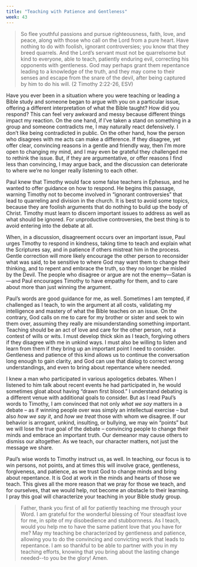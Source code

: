 ```yaml
---
title: "Teaching with Patience and Gentleness"
week: 43
---
```


> So flee youthful passions and pursue righteousness, faith, love, and
> peace, along with those who call on the Lord from a pure heart. Have
> nothing to do with foolish, ignorant controversies; you know that they
> breed quarrels. And the Lord’s servant must not be quarrelsome but
> kind to everyone, able to teach, patiently enduring evil, correcting
> his opponents with gentleness. God may perhaps grant them repentance
> leading to a knowledge of the truth, and they may come to their senses
> and escape from the snare of the devil, after being captured by him to
> do his will. (2 Timothy 2:22-26, ESV)

Have you ever been in a situation where you were teaching or leading
a Bible study and someone began to argue with you on a particular issue,
offering a different interpretation of what the Bible taught? How did
you respond? This can feel very awkward and messy because different
things impact my reaction. On the one hand, if I’ve taken a stand on
something in a group and someone contradicts me, I may naturally react
defensively. I don’t like being contradicted in public. On the other
hand, how the person who disagrees with me acts can make a difference.
If they disagree, yet offer clear, convincing reasons in a gentle and
friendly way, then I’m more open to changing my mind, and I may even be
grateful they challenged me to rethink the issue. But, if they are
argumentative, or offer reasons I find less than convincing, I may argue
back, and the discussion can deteriorate to where we’re no longer really
listening to each other.

Paul knew that Timothy would face some false teachers in Ephesus, and he
wanted to offer guidance on how to respond. He begins this passage,
warning Timothy not to become involved in “ignorant controversies” that
lead to quarreling and division in the church. It is best to avoid some
topics, because they are foolish arguments that do nothing to build up
the body of Christ. Timothy must learn to discern important issues to
address as well as what should be ignored. For unproductive
controversies, the best thing is to avoid entering into the debate at
all.

When, in a discussion, disagreement occurs over an important issue, Paul
urges Timothy to respond in kindness, taking time to teach and explain
what the Scriptures say, and in patience if others mistreat him in the
process. Gentle correction will more likely encourage the other person
to reconsider what was said, to be sensitive to where God may want them
to change their thinking, and to repent and embrace the truth, so they
no longer be misled by the Devil. The people who disagree or argue are
not the enemy—Satan is—and Paul encourages Timothy to have empathy for
them, and to care about more than just winning the argument.

Paul’s words are good guidance for me, as well. Sometimes I am tempted,
if challenged as I teach, to win the argument at all costs, validating
my intelligence and mastery of what the Bible teaches on an issue. On
the contrary, God calls on me to care for my brother or sister and seek
to win them over, assuming they really are misunderstanding something
important. Teaching should be an act of love and care for the other
person, not a contest of wills or wits. I must develop thick skin as I
teach, forgiving others if they disagree with me in unkind ways. I must
also be willing to listen and learn from them if they bring up an
important point I need to consider. Gentleness and patience of this kind
allows us to continue the conversation long enough to gain clarity, and
God can use that dialog to correct wrong understandings, and even to
bring about repentance where needed.

I knew a man who participated in various apologetics debates. When I
listened to him talk about recent events he had participated in, he
would sometimes gloat about having “drawn first blood.” I understand
debating is a different venue with additional goals to consider. But as
I read Paul’s words to Timothy, I am convinced that not only *what we
say* matters in a debate – as if winning people over was simply an
intellectual exercise – but also *how* *we say it*, and *how we treat*
those with whom we disagree. If our behavior is arrogant, unkind,
insulting, or bullying, we may win “points” but we will lose the true
goal of the debate – convincing people to change their minds and embrace
an important truth. Our demeanor may cause others to dismiss our
altogether. As we teach, our character matters, not just the message we
share.

Paul’s wise words to Timothy instruct us, as well. In teaching, our
focus is to win persons, not points, and at times this will involve
grace, gentleness, forgiveness, and patience, as we trust God to change
minds and bring about repentance. It is God at work in the minds and
hearts of those we teach. This gives all the more reason that we pray
for those we teach, and for ourselves, that we would help, not become an
obstacle to their learning. I pray this goal will characterize your
teaching in your Bible study group.

> Father, thank you first of all for patiently teaching me through your
> Word. I am grateful for the wonderful blessing of Your steadfast love
> for me, in spite of my disobedience and stubbornness. As I teach,
> would you help me to have the same patient love that you have for me?
> May my teaching be characterized by gentleness and patience, allowing
> you to do the convincing and convicting work that leads to repentance.
> I am so thankful to be able to partner with you in my teaching
> efforts, knowing that you bring about the lasting change needed--to
> you be the glory! Amen.
